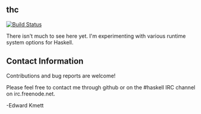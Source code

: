 ## thc

[![Build Status](https://secure.travis-ci.org/ekmett/thc.svg)](http://travis-ci.org/ekmett/thc)

There isn't much to see here yet. I'm experimenting with various runtime system options for Haskell.

## Contact Information

Contributions and bug reports are welcome!

Please feel free to contact me through github or on the #haskell IRC channel on irc.freenode.net.

-Edward Kmett

